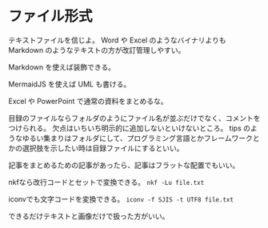 # ファイル形式

テキストファイルを信じよ。
Word や Excel のようなバイナリよりも Markdown のようなテキストの方が改訂管理しやすい。

Markdown を使えば装飾できる。

MermaidJS を使えば UML も書ける。

Excel や PowerPoint で通常の資料をまとめるな。

目録のファイルならフォルダのようにファイル名が並ぶだけでなく、コメントをつけられる。
欠点はいちいち明示的に追加しないといけないところ。
tips のようなゆるい集まりはフォルダにして、プログラミング言語とかフレームワークとかの選択肢を示したい時は目録ファイルにするといい。

記事をまとめるための記事があったら、記事はフラットな配置でもいい。

nkfなら改行コードとセットで変換できる。
`nkf -Lu file.txt`

iconvでも文字コードを変換できる。
`iconv -f SJIS -t UTF8 file.txt`

できるだけテキストと画像だけで扱った方がいい。
